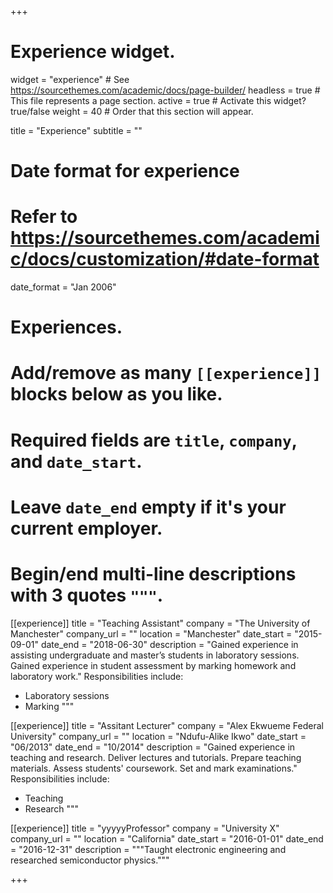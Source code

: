 +++
# Experience widget.
widget = "experience"  # See https://sourcethemes.com/academic/docs/page-builder/
headless = true  # This file represents a page section.
active = true  # Activate this widget? true/false
weight = 40  # Order that this section will appear.

title = "Experience"
subtitle = ""

# Date format for experience
#   Refer to https://sourcethemes.com/academic/docs/customization/#date-format
date_format = "Jan 2006"

# Experiences.
#   Add/remove as many `[[experience]]` blocks below as you like.
#   Required fields are `title`, `company`, and `date_start`.
#   Leave `date_end` empty if it's your current employer.
#   Begin/end multi-line descriptions with 3 quotes `"""`.
[[experience]]
  title = "Teaching Assistant"
  company = "The University of Manchester"
  company_url = ""
  location = "Manchester"
  date_start = "2015-09-01"
  date_end = "2018-06-30"
  description = "Gained experience in assisting undergraduate and master’s students in laboratory sessions. Gained experience in student assessment by marking homework and laboratory work."
  Responsibilities include:
  
  * Laboratory sessions
  * Marking
  """
  
[[experience]]
  title = "Assitant Lecturer"
  company = "Alex Ekwueme Federal University"
  company_url = ""
  location = "Ndufu-Alike Ikwo"
  date_start = "06/2013"
  date_end = "10/2014"
  description = "Gained experience in teaching and research. Deliver lectures and tutorials. Prepare teaching materials. Assess students' coursework. Set and mark examinations."
  Responsibilities include:
  
  * Teaching
  * Research
  """

[[experience]]
  title = "yyyyyProfessor"
  company = "University X"
  company_url = ""
  location = "California"
  date_start = "2016-01-01"
  date_end = "2016-12-31"
  description = """Taught electronic engineering and researched semiconductor physics."""

+++
